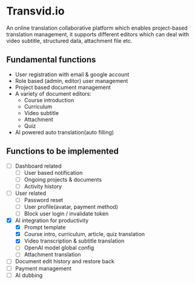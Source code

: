 # Transvid.io

An online translation collaborative platform which enables project-based translation management, it supports different editors which can deal with video subtitle, structured data, attachment file etc.

## Fundamental functions
- User registration with email & google account
- Role based (admin, editor) user management
- Project based document management
- A variety of document editors:
  - Course introduction
  - Curriculum
  - Video subtitle
  - Attachment
  - Quiz
- AI powered auto translation(auto filling)

## Functions to be implemented
- [ ] Dashboard related
  - [ ] User based notification
  - [ ] Ongoing projects & documents
  - [ ] Activity history
- [ ] User related
  - [ ] Password reset
  - [ ] User profile(avatar, payment method)
  - [ ] Block user login / invalidate token
- [x] AI integration for productivity
  - [x] Prompt template
  - [x] Course intro, curriculum, article, quiz translation
  - [x] Video transcription & subtitle translation
  - [ ] OpenAI model global config
  - [ ] Attachment translation
- [ ] Document edit history and restore back
- [ ] Payment management
- [ ] AI dubbing
